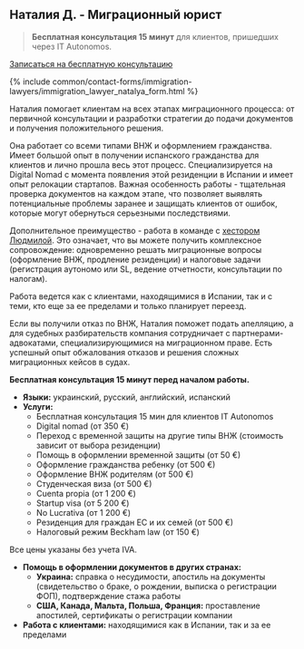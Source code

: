 ## Наталия Д. - Миграционный юрист

> **Бесплатная консультация 15 минут** для клиентов, пришедших через IT Autonomos.

<a href="#" class="btn-contact-specialist" onclick="contactImmigrationLawyerNatalya(); return false;">Записаться на
бесплатную консультацию</a>

{% include common/contact-forms/immigration-lawyers/immigration_lawyer_natalya_form.html %}

Наталия помогает клиентам на всех этапах миграционного процесса: от первичной консультации и разработки стратегии до
подачи документов и получения положительного решения.

Она работает со всеми типами ВНЖ и оформлением гражданства. Имеет большой опыт в получении испанского гражданства
для клиентов и лично прошла весь этот процесс. Специализируется на Digital Nomad с момента появления этой
резиденции в Испании и имеет опыт релокации стартапов. Важная особенность работы - тщательная проверка документов на
каждом этапе, что позволяет выявлять потенциальные проблемы заранее и защищать клиентов от ошибок, которые могут
обернуться серьезными последствиями.

Дополнительное преимущество - работа в команде с [хестором Людмилой](#людмила-д). Это означает, что вы можете
получить комплексное сопровождение: одновременно решать миграционные вопросы (оформление ВНЖ, продление резиденции) и
налоговые задачи (регистрация аутономо или SL, ведение отчетности, консультации по налогам).

Работа ведется как с клиентами, находящимися в Испании, так и с теми, кто еще за ее пределами и только планирует
переезд.

Если вы получили отказ по ВНЖ, Наталия поможет подать апелляцию, а для судебных разбирательств компания сотрудничает с
партнерами-адвокатами, специализирующимися на миграционном праве. Есть успешный опыт обжалования отказов и решения
сложных миграционных кейсов в судах.

**Бесплатная консультация 15 минут перед началом работы.**

- **Языки:** украинский, русский, английский, испанский
- **Услуги:**
    - Бесплатная консультация 15 мин для клиентов IT Autonomos
    - Digital nomad (от 350 €)
    - Переход с временной защиты на другие типы ВНЖ (стоимость зависит от выбора резиденции)
    - Помощь в оформлении временной защиты (от 50 €)
    - Оформление гражданства ребенку (от 500 €)
    - Оформление ВНЖ родителям (от 500 €)
    - Студенческая виза (от 500 €)
    - Cuenta propia (от 1 200 €)
    - Startup visa (от 5 200 €)
    - No Lucrativa (от 1 200 €)
    - Резиденция для граждан ЕС и их семей (от 500 €)
    - Налоговый режим Beckham law (от 150 €)

Все цены указаны без учета IVA.

- **Помощь в оформлении документов в других странах:**
    - **Украина:** справка о несудимости, апостиль на документы (свидетельство о браке, о рождении, выписка о
      регистрации ФОП), подтверждение стажа работы
    - **США, Канада, Мальта, Польша, Франция:** проставление апостилей, сертификаты о регистрации компании
- **Работа с клиентами:** находящимися как в Испании, так и за ее пределами
